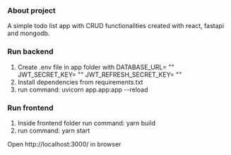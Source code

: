 ### About project
A simple todo list app with CRUD functionalities created with react, fastapi and mongodb.

### Run backend
1. Create .env file in app folder with 
    DATABASE_URL= "<database url>"
    JWT_SECRET_KEY= "<jwt secret key>"
    JWT_REFRESH_SECRET_KEY= "<jwt refresh secret key>"
3. Install dependencies from requirements.txt
4. run command: uvicorn app.app:app --reload

### Run frontend
1. Inside frontend folder run command: yarn build
2. run command: yarn start

Open http://localhost:3000/ in browser
